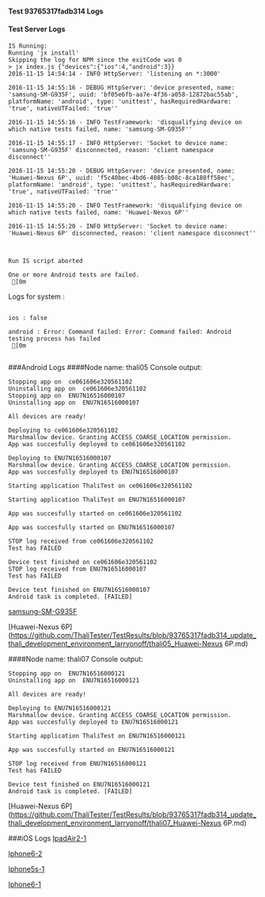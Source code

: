 #### Test 93765317fadb314 Logs

#### Test Server Logs
```
IS Running:
Running 'jx install'
Skipping the log for NPM since the exitCode was 0
> jx index.js {"devices":{"ios":4,"android":3}}
2016-11-15 14:54:14 - INFO HttpServer: 'listening on *:3000'

2016-11-15 14:55:16 - DEBUG HttpServer: 'device presented, name: 'samsung-SM-G935F', uuid: 'bf05e6fb-aa7e-4f36-a058-12872bac55ab', platformName: 'android', type: 'unittest', hasRequiredHardware: 'true', nativeUTFailed: 'true''

2016-11-15 14:55:16 - INFO TestFramework: 'disqualifying device on which native tests failed, name: 'samsung-SM-G935F''

2016-11-15 14:55:17 - INFO HttpServer: 'Socket to device name: 'samsung-SM-G935F' disconnected, reason: 'client namespace disconnect''

2016-11-15 14:55:20 - DEBUG HttpServer: 'device presented, name: 'Huawei-Nexus 6P', uuid: 'f5c40bec-4bd6-4085-b08c-8ca188ff58ec', platformName: 'android', type: 'unittest', hasRequiredHardware: 'true', nativeUTFailed: 'true''

2016-11-15 14:55:20 - INFO TestFramework: 'disqualifying device on which native tests failed, name: 'Huawei-Nexus 6P''

2016-11-15 14:55:20 - INFO HttpServer: 'Socket to device name: 'Huawei-Nexus 6P' disconnected, reason: 'client namespace disconnect''


 
Run IS script aborted
 
One or more Android tests are failed.
 [0m

```


Logs for system : 
```

ios : false

android : Error: Command failed: Error: Command failed: Android testing process has failed
 [0m


```
###Android Logs
####Node name: thali05
Console output:
```
Stopping app on  ce061606e320561102
Uninstalling app on  ce061606e320561102
Stopping app on  ENU7N16516000107
Uninstalling app on  ENU7N16516000107

All devices are ready!

Deploying to ce061606e320561102
Marshmallow device. Granting ACCESS_COARSE_LOCATION permission.
App was succesfully deployed to ce061606e320561102

Deploying to ENU7N16516000107
Marshmallow device. Granting ACCESS_COARSE_LOCATION permission.
App was succesfully deployed to ENU7N16516000107

Starting application ThaliTest on ce061606e320561102

Starting application ThaliTest on ENU7N16516000107

App was succesfully started on ce061606e320561102

App was succesfully started on ENU7N16516000107

STOP log received from ce061606e320561102
Test has FAILED

Device test finished on ce061606e320561102 
STOP log received from ENU7N16516000107
Test has FAILED

Device test finished on ENU7N16516000107 
Android task is completed. [FAILED]
```
[samsung-SM-G935F](https://github.com/ThaliTester/TestResults/blob/93765317fadb314_update_thali_development_environment_larryonoff/thali05_samsung-SM-G935F.md)

[Huawei-Nexus 6P](https://github.com/ThaliTester/TestResults/blob/93765317fadb314_update_thali_development_environment_larryonoff/thali05_Huawei-Nexus 6P.md)

####Node name: thali07
Console output:
```
Stopping app on  ENU7N16516000121
Uninstalling app on  ENU7N16516000121

All devices are ready!

Deploying to ENU7N16516000121
Marshmallow device. Granting ACCESS_COARSE_LOCATION permission.
App was succesfully deployed to ENU7N16516000121

Starting application ThaliTest on ENU7N16516000121

App was succesfully started on ENU7N16516000121

STOP log received from ENU7N16516000121
Test has FAILED

Device test finished on ENU7N16516000121 
Android task is completed. [FAILED]
```
[Huawei-Nexus 6P](https://github.com/ThaliTester/TestResults/blob/93765317fadb314_update_thali_development_environment_larryonoff/thali07_Huawei-Nexus 6P.md)




###iOS Logs
[IpadAir2-1](https://github.com/ThaliTester/TestResults/blob/93765317fadb314_update_thali_development_environment_larryonoff/iOS_IpadAir2-1.md)

[Iphone6-2](https://github.com/ThaliTester/TestResults/blob/93765317fadb314_update_thali_development_environment_larryonoff/iOS_Iphone6-2.md)

[Iphone5s-1](https://github.com/ThaliTester/TestResults/blob/93765317fadb314_update_thali_development_environment_larryonoff/iOS_Iphone5s-1.md)

[Iphone6-1](https://github.com/ThaliTester/TestResults/blob/93765317fadb314_update_thali_development_environment_larryonoff/iOS_Iphone6-1.md)


